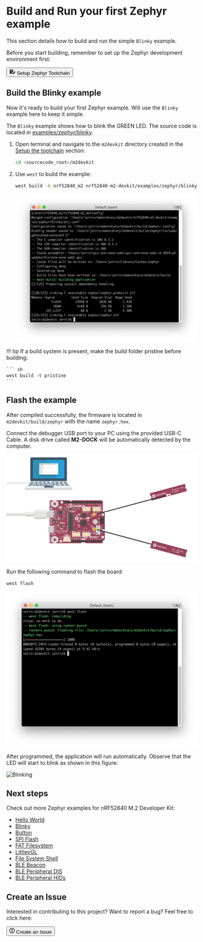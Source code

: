 # Build and Run your first Zephyr example

This section details how to build and run the simple `Blinky` example.

Before you start building, remember to set up the Zephyr development environment first:

<a href="../setup"><button class="md-tile md-tile--primary" style="width:auto;"><svg xmlns="http://www.w3.org/2000/svg" viewBox="0 0 16 16" width="16" height="16"><path fill-rule="evenodd" d="M16 8.5l-6 6-3-3L8.5 10l1.5 1.5L14.5 7 16 8.5zM5.7 12.2l.8.8H2c-.55 0-1-.45-1-1V3c0-.55.45-1 1-1h7c.55 0 1 .45 1 1v6.5l-.8-.8c-.39-.39-1.03-.39-1.42 0L5.7 10.8a.996.996 0 000 1.41v-.01zM4 4h5V3H4v1zm0 2h5V5H4v1zm0 2h3V7H4v1zM3 9H2v1h1V9zm0-2H2v1h1V7zm0-2H2v1h1V5zm0-2H2v1h1V3z"></path></svg> Setup Zephyr Toolchain</button></a>

## Build the Blinky example

Now it's ready to build your first Zephyr example. Will use the `Blinky` example here to keep it simple. 

The `Blinky` example shows how to blink the GREEN LED. The source code is located in [examples/zephyr/blinky](https://github.com/makerdiary/nrf52840-m2-devkit/tree/master/examples/zephyr/blinky).

1. Open terminal and navigate to the `m2devkit` directory created in the [Setup the toolchain](setup.md) section:

	``` sh
	cd <sourcecode_root>/m2devkit
	```

2. Use `west` to build the example:

	``` sh
	west build -b nrf52840_m2 nrf52840-m2-devkit/examples/zephyr/blinky
	```
	
	![](examples/assets/images/building-blinky.webp)

!!! tip
	If a build system is present, make the build folder pristine before building:

	``` sh
	west build -t pristine
	```

## Flash the example

After compiled successfully, the firmware is located in `m2devkit/build/zephyr` with the name `zephyr.hex`.

Connect the debugger USB port to your PC using the provided USB-C Cable. A disk drive called **M2-DOCK** will be automatically detected by the computer.

![](../assets/images/programming-firmware.webp)

Run the following command to flash the board:

``` sh
west flash
```

![](examples/assets/images/flashing-blinky.webp)

After programmed, the application will run automatically. Observe that the LED will start to blink as shown in this figure:

![Blinking]()

## Next steps

Check out more Zephyr examples for nRF52840 M.2 Developer Kit:

* [Hello World](examples/hello-world.md)
* [Blinky](examples/blinky.md)
* [Button](examples/button.md)
* [SPI Flash](examples/spi-flash.md)
* [FAT Filesystem](examples/fat-fs.md)
* [LittlevGL](examples/littlevgl.md)
* [File System Shell](examples/shell-fs.md)
* [BLE Beacon](examples/ble-beacon.md)
* [BLE Peripheral DIS](examples/ble-dis.md)
* [BLE Peripheral HIDs](examples/ble-hids.md)

## Create an Issue

Interested in contributing to this project? Want to report a bug? Feel free to click here:

<a href="https://github.com/makerdiary/nrf52840-m2-devkit/issues/new?title=Building%20Zephyr%20Blinky:%20%3Ctitle%3E"><button class="md-tile md-tile--primary"><svg xmlns="http://www.w3.org/2000/svg" viewBox="0 0 14 16" width="14" height="16"><path fill-rule="evenodd" d="M7 2.3c3.14 0 5.7 2.56 5.7 5.7s-2.56 5.7-5.7 5.7A5.71 5.71 0 011.3 8c0-3.14 2.56-5.7 5.7-5.7zM7 1C3.14 1 0 4.14 0 8s3.14 7 7 7 7-3.14 7-7-3.14-7-7-7zm1 3H6v5h2V4zm0 6H6v2h2v-2z"></path></svg> Create an Issue</button></a>
